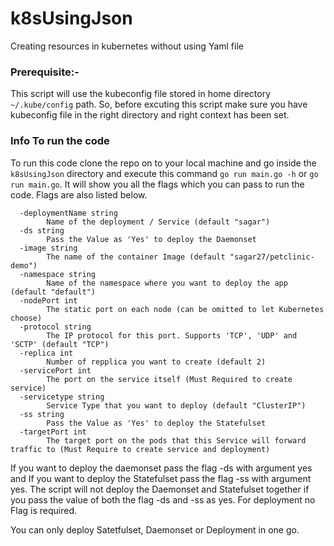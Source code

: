 # k8sUsingJson
Creating resources in kubernetes without using Yaml file

### Prerequisite:- 
This script will use the kubeconfig file stored in home directory `~/.kube/config` path. So, before excuting this script make sure you have kubeconfig file in the right directory and right context has been set.

### Info To run the code
To run this code clone the repo on to your local machine and go inside the `k8sUsingJson` directory and execute this command `go run main.go -h` or `go run main.go`.  It will show you all the flags which you can pass to run the code. Flags are also listed below.

```
  -deploymentName string
        Name of the deployment / Service (default "sagar")
  -ds string
        Pass the Value as 'Yes' to deploy the Daemonset
  -image string
        The name of the container Image (default "sagar27/petclinic-demo")
  -namespace string
        Name of the namespace where you want to deploy the app (default "default")
  -nodePort int
        The static port on each node (can be omitted to let Kubernetes choose)
  -protocol string
        The IP protocol for this port. Supports 'TCP', 'UDP' and 'SCTP' (default "TCP")
  -replica int
        Number of repplica you want to create (default 2)
  -servicePort int
        The port on the service itself (Must Required to create service)
  -servicetype string
        Service Type that you want to deploy (default "ClusterIP")
  -ss string
        Pass the Value as 'Yes' to deploy the Statefulset
  -targetPort int
        The target port on the pods that this Service will forward traffic to (Must Require to create service and deployment)
```

If you want to deploy the daemonset pass the flag -ds with argument yes and If you want to deploy the Statefulset pass the flag -ss with argument yes. The script will not deploy the Daemonset and Statefulset together if you pass the value of both the flag -ds and -ss as yes. For deployment no Flag is required.

You can only deploy Satetfulset, Daemonset or Deployment in one go.